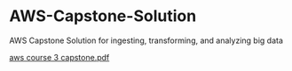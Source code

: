 # AWS-Capstone-Solution
AWS Capstone Solution for ingesting, transforming, and analyzing big data

[aws course 3 capstone.pdf](https://github.com/haadisaqib/AWS-Capstone-Solution/files/14971131/aws.course.3.capstone.pdf)
